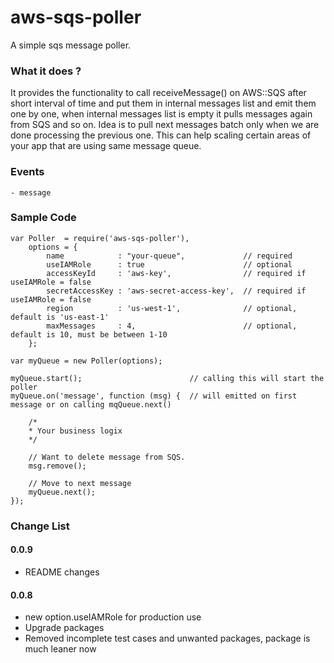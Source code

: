 aws-sqs-poller
==============

A simple sqs message poller.

### What it does ?
It provides the functionality to call receiveMessage() on AWS::SQS after short interval of time and put them in internal 
messages list and emit them one by one, when internal messages list is empty it pulls messages again from SQS and so on. 
Idea is to pull next messages batch only when we are done processing the previous one. This can help scaling certain areas of your app
that are using same message queue.

### Events
    - message
 
### Sample Code
```
var Poller  = require('aws-sqs-poller'),
    options = {
        name            : "your-queue",             // required
        useIAMRole      : true                      // optional
        accessKeyId     : 'aws-key',                // required if useIAMRole = false 
        secretAccessKey : 'aws-secret-access-key',  // required if useIAMRole = false
        region          : 'us-west-1',              // optional, default is 'us-east-1'
        maxMessages     : 4,                        // optional, default is 10, must be between 1-10 
    };

var myQueue = new Poller(options);

myQueue.start();                        // calling this will start the poller
myQueue.on('message', function (msg) {  // will emitted on first message or on calling mqQueue.next()
    
    /*
    * Your business logix
    */
   
    // Want to delete message from SQS.
    msg.remove();
                           
    // Move to next message
    myQueue.next();                     
});

```

### Change List
#### 0.0.9
- README changes
#### 0.0.8
- new option.useIAMRole for production use
- Upgrade packages
- Removed incomplete test cases and unwanted packages, package is much leaner now
